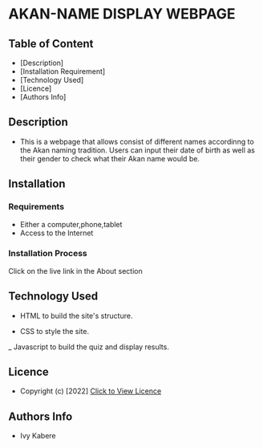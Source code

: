 # AKAN-NAME DISPLAY WEBPAGE

## Table of Content

- [Description]
- [Installation Requirement]
- [Technology Used]
- [Licence]
- [Authors Info]

## Description

- This is a webpage that allows consist of different names accordinng to the Akan naming tradition. Users can input their date of birth as well as their gender to check what their Akan name would be.

## Installation

### Requirements

- Either a computer,phone,tablet
- Access to the Internet

### Installation Process

Click on the live link in the About section

## Technology Used

- HTML to build the site's structure.

- CSS to style the site.

\_ Javascript to build the quiz and display results.

## Licence

- Copyright (c) [2022] [Click to View Licence](LICENSE)

## Authors Info

- Ivy Kabere
